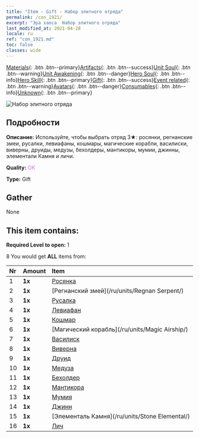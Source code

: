 ```yaml
---
title: "Item - Gift - Набор элитного отряда"
permalink: /con_1921/
excerpt: "Эра хаоса  Набор элитного отряда"
last_modified_at: 2021-04-28
locale: ru
ref: "con_1921.md"
toc: false
classes: wide
---
```

 [Materials](/ItemsRU/){: .btn .btn--primary}[Artifacts](/ItemsRU/Artifacts/){: .btn .btn--success}[Unit Soul](/ItemsRU/UnitSoul/){: .btn .btn--warning}[Unit Awakening](/ItemsRU/UnitAwakening/){: .btn .btn--danger}[Hero Soul](/ItemsRU/HeroSoul/){: .btn .btn--info}[Hero Skill](/ItemsRU/HeroSkill/){: .btn .btn--primary}[Gift](/ItemsRU/Gift/){: .btn .btn--success}[Event related](/ItemsRU/Events/){: .btn .btn--warning}[Avatars](/ItemsRU/Avatars/){: .btn .btn--danger}[Consumables](/ItemsRU/Consumables/){: .btn .btn--info}[Unknown](/ItemsRU/Unknown/){: .btn .btn--primary}

 ![Набор элитного отряда](/images/t/i_907054.png)

## Подробности
 **Описание:** Используйте, чтобы выбрать отряд 3★: росянки, регнанские змеи, русалки, левиафаны, кошмары, магические корабли, василиски, виверны, друиды, медузы, бехолдеры, мантикоры, мумии, джинны, элементали Камня и личи.

 **Quality:** <span style="color: #DA70D6">OK</span>

 **Type:** Gift

## Gather

  None

## This item contains:

 **Required Level to open:** 1

 8 You would get **ALL** items  from:

  | Nr | Amount |     Item    |
  |:---|:-------|:------------|
  | 1 |  **1x** | [Росянка](/ru/units/Waspwort/) |  | 
  | 2 |  **1x** | [Регнанский змей](/ru/units/Regnan Serpent/) |  | 
  | 3 |  **1x** | [Русалка](/ru/units/Mermaid/) |  | 
  | 4 |  **1x** | [Левиафан](/ru/units/Revyaratan/) |  | 
  | 5 |  **1x** | [Кошмар](/ru/units/Nightmare/) |  | 
  | 6 |  **1x** | [Магический корабль](/ru/units/Magic Airship/) |  | 
  | 7 |  **1x** | [Василиск](/ru/units/Basilisk/) |  | 
  | 8 |  **1x** | [Виверна](/ru/units/Wyvern/) |  | 
  | 9 |  **1x** | [Друид](/ru/units/Druid/) |  | 
  | 10 |  **1x** | [Медуза](/ru/units/Medusa/) |  | 
  | 11 |  **1x** | [Бехолдер](/ru/units/Beholder/) |  | 
  | 12 |  **1x** | [Мантикора](/ru/units/Manticore/) |  | 
  | 13 |  **1x** | [Мумия](/ru/units/Mummy/) |  | 
  | 14 |  **1x** | [Джинн](/ru/units/Genie/) |  | 
  | 15 |  **1x** | [Элементаль Камня](/ru/units/Stone Elemental/) |  | 
  | 16 |  **1x** | [Лич](/ru/units/Lich/) |  | 
